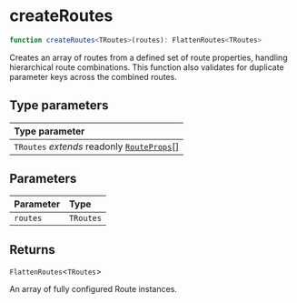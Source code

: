 # createRoutes

```ts
function createRoutes<TRoutes>(routes): FlattenRoutes<TRoutes>
```

Creates an array of routes from a defined set of route properties, handling hierarchical route combinations.
This function also validates for duplicate parameter keys across the combined routes.

## Type parameters

| Type parameter |
| :------ |
| `TRoutes` *extends* readonly [`RouteProps`](/api/types/RouteProps)[] |

## Parameters

| Parameter | Type |
| :------ | :------ |
| `routes` | `TRoutes` |

## Returns

`FlattenRoutes`\<`TRoutes`\>

An array of fully configured Route instances.
